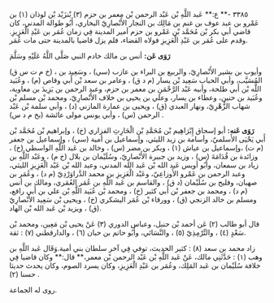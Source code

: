 ٣٣٨٥ -** ع:** عَبد اللَّهِ بْن عَبْد الرحمن بْن معمر بن حزم (٣) بْنزَيْد بْن لوذان (١) بن عَمْرو بن عبد عوف بن غنم بن مَالِك بن النجار الأَنْصارِيّ البخاري، أَبُو طوالة المدني، كان قاضي أبي بكر بْن مُحَمَّد بْن عَمْرو بن حزم أمير المدينة فِي زمان عُمَر بن عَبْدِ الْعَزِيزِ. وقدم على عُمَر بن عَبْدِ الْعَزِيزِ فولاه القضاء، فلم يزل قاضيا بالمدينة حتى مات عُمَر.

**رَوَى عَن:** أنس بن مالك خادم النبي صَلَّى اللَّهُ عَلَيْهِ وسَلَّمَ

(خ م ت س ق) ، وأيوب بن بشير الأَنْصارِيّ، والربيع بن البراء بن عازب (سي) ، وسَعِيد بن المُسَيَّب، وأبي الحباب سَعِيد بْن يسار (م د ق) ، وعامر بن سعد بْن أَبي وقاص (م) ، وعُبَيد اللَّه بْن أَبي طلحة، وأبيه عَبْد الرَّحْمَنِ بن معمر بن حزم، وعبد الرحمن بن يَزِيدَ بن معاوية، وعُبَيد بن حنين، وعطاء بن يسار، وعلي بن يحيى بن خلاف الأَنْصارِيّ، ومحمد بْن مسلم بْن شهاب الزُّهْرِيّ، ونهار العبدي (ق) ، ويحيى بن عمارة المازني (د) ، وأبي سلمة بْن عَبْد الرحمن (س) ، وأبي يونس مولى عائشة (بخ م د س) .

**رَوَى عَنه:** أبو إسحاق إِبْرَاهِيم بْن مُحَمَّدِ بْنِ الْحَارِثِ الفزاري (خ) ، وإبراهيم بْن مُحَمَّد بْن أَبي يَحْيَى الأَسلميّ، وأسامة بن زيد الليثي، وإسماعيل بن أمية (سي) ، وإسماعيل بن جعفر (م ت) ،وإسماعيل بن عياش (١) ، وبكر بن مضر (س) ، وخالد بن عَبد اللَّهِ الواسطي (خ) ، وزائدة بن قُدَامَةَ (س) ، وزيد بن جبيرة الأَنْصارِيّ، وسُلَيْمان بن بلال (خ م) ، وعَبْد اللَّهِ بن زياد بن سمعان، وأَبُو أويس عَبد الله بْن عَبد الله المدني، وعبد الله بْن عَبْد الْعَزِيزِ الليثي، وعبد الرحمن بن عَمْرو الأَوزاعِيّ، وعَبْد الْعَزِيزِ بن محمد الدَّراوَرْدِيّ (م د) ، وعُمَر بن صهبان، وفليح بن سُلَيْمان (د ق) ، والقاسم بن عَبد اللَّهِ بن عُمَر العُمَري، ومالك بن أنس (م د) ، ومحمد بن جعفر بْن أَبي كثير (خ) ، ومحمد بْن عُبَيد اللَّهِ بْن علي بن أَبي رافع، ومسلم بن خالد الزنجي (ق) ، وورقاء بْن عُمَر اليشكري (خ) ، ويحيى بْن سَعِيد الأَنْصارِيّ (ق) ، ويزيد بْن عَبد الله بْن الهاد.

قال أبو طالب (٢) عَن أحمد بْن حنبل، وعباس الدوري (٣) عَنْ يحيى بْن مَعِين، ومحمد بْن سَعْدٍ (٤) ، والتِّرْمِذِيّ (٥) ، والنَّسَائي، وأَبُو حاتم بن حبان (٦) ، والدارقطني (٧) : ثقة.

زاد محمد بن سعد (٨) : كثير الحديث، توفي فِي آخر سلطان بني أمية.وَقَال عَبد اللَّهِ بن وهب (١) : حَدَّثَنِي مالك، عَنْ عَبد اللَّهِ بْن عَبْد الرحمن بْن معمر،** قال:** وكان قاضيا فِي خلافة سُلَيْمان بن عَبد المَلِك، وعُمَر بن عَبْدِ الْعَزِيزِ، وكان يسرد الصوم، وكان يحدث حديثا حسنا (٢) .

روى له الجماعة.